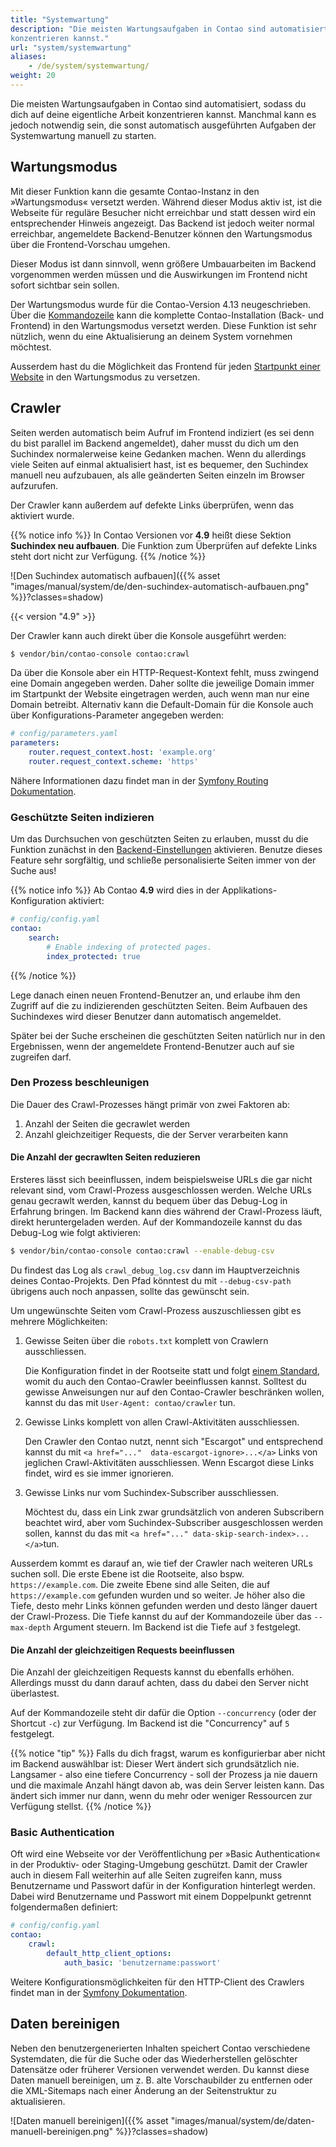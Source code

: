 ```yaml
---
title: "Systemwartung"
description: "Die meisten Wartungsaufgaben in Contao sind automatisiert, sodass du dich auf deine eigentliche Arbeit 
konzentrieren kannst."
url: "system/systemwartung"
aliases:
    - /de/system/systemwartung/
weight: 20
---
```


Die meisten Wartungsaufgaben in Contao sind automatisiert, sodass du dich auf deine eigentliche Arbeit konzentrieren 
kannst. Manchmal kann es jedoch notwendig sein, die sonst automatisch ausgeführten Aufgaben der Systemwartung manuell 
zu starten.


## Wartungsmodus

Mit dieser Funktion kann die gesamte Contao-Instanz in den »Wartungsmodus« versetzt werden. Während dieser Modus aktiv
ist, ist die Webseite für reguläre Besucher nicht erreichbar und statt dessen wird ein entsprechender Hinweis angezeigt.
Das Backend ist jedoch weiter normal erreichbar, angemeldete Backend-Benutzer können den Wartungsmodus über die 
Frontend-Vorschau umgehen.

Dieser Modus ist dann sinnvoll, wenn größere Umbauarbeiten im Backend vorgenommen werden müssen und die Auswirkungen
im Frontend nicht sofort sichtbar sein sollen.

Der Wartungsmodus wurde für die Contao-Version 4.13 neugeschrieben. Über die [Kommandozeile](/de/cli/maintenance-mode/) 
kann die komplette Contao-Installation (Back- und Frontend) in den Wartungsmodus versetzt werden. Diese Funktion ist 
sehr nützlich, wenn du eine Aktualisierung an deinem System vornehmen möchtest.

Ausserdem hast du die Möglichkeit das Frontend für jeden 
[Startpunkt einer Website](/de/seitenstruktur/website-startseite/#website-einstellungen) in den Wartungsmodus zu 
versetzen.


## Crawler

Seiten werden automatisch beim Aufruf im Frontend indiziert (es sei denn du bist parallel im Backend angemeldet), daher 
musst du dich um den Suchindex normalerweise keine Gedanken machen. Wenn du allerdings viele Seiten auf einmal 
aktualisiert hast, ist es bequemer, den Suchindex manuell neu aufzubauen, als alle geänderten Seiten einzeln im Browser 
aufzurufen.

Der Crawler kann außerdem auf defekte Links überprüfen, wenn das aktiviert wurde.

{{% notice info %}}
In Contao Versionen vor **4.9** heißt diese Sektion **Suchindex neu aufbauen**. Die Funktion zum Überprüfen auf defekte
Links steht dort nicht zur Verfügung.
{{% /notice %}}

![Den Suchindex automatisch aufbauen]({{% asset "images/manual/system/de/den-suchindex-automatisch-aufbauen.png" %}}?classes=shadow)

{{< version "4.9" >}}

Der Crawler kann auch direkt über die Konsole ausgeführt werden:

```sh
$ vendor/bin/contao-console contao:crawl
```

Da über die Konsole aber ein HTTP-Request-Kontext fehlt, muss zwingend eine Domain angegeben werden. Daher sollte die 
jeweilige Domain immer im Startpunkt der Website eingetragen werden, auch wenn man nur eine Domain betreibt. Alternativ
kann die Default-Domain für die Konsole auch über Konfigurations-Parameter angegeben werden:

```yaml
# config/parameters.yaml
parameters:
    router.request_context.host: 'example.org'
    router.request_context.scheme: 'https'
```

Nähere Informationen dazu findet man in der [Symfony Routing Dokumentation][SymfonyUrlCommands].

### Geschützte Seiten indizieren

Um das Durchsuchen von geschützten Seiten zu erlauben, musst du die Funktion zunächst in den [Backend-Einstellungen][BackendSettings] 
aktivieren. Benutze dieses Feature sehr sorgfältig, und schließe personalisierte Seiten immer von der Suche aus!

{{% notice info %}}
Ab Contao **4.9** wird dies in der Applikations-Konfiguration aktiviert:

```yaml
# config/config.yaml
contao:
    search:
        # Enable indexing of protected pages.
        index_protected: true
```
{{% /notice %}}

Lege danach einen neuen Frontend-Benutzer an, und erlaube ihm den Zugriff auf die zu indizierenden geschützten Seiten. 
Beim Aufbauen des Suchindexes wird dieser Benutzer dann automatisch angemeldet.

Später bei der Suche erscheinen die geschützten Seiten natürlich nur in den Ergebnissen, wenn der angemeldete 
Frontend-Benutzer auch auf sie zugreifen darf.


### Den Prozess beschleunigen

Die Dauer des Crawl-Prozesses hängt primär von zwei Faktoren ab:

1. Anzahl der Seiten die gecrawlet werden
2. Anzahl gleichzeitiger Requests, die der Server verarbeiten kann

#### Die Anzahl der gecrawlten Seiten reduzieren

Ersteres lässt sich beeinflussen, indem beispielsweise URLs die gar nicht relevant sind, vom Crawl-Prozess 
ausgeschlossen werden. Welche URLs genau gecrawlt werden, kannst du bequem über das Debug-Log in Erfahrung bringen.
Im Backend kann dies während der Crawl-Prozess läuft, direkt heruntergeladen werden. Auf der Kommandozeile kannst 
du das Debug-Log wie folgt aktivieren:

```sh
$ vendor/bin/contao-console contao:crawl --enable-debug-csv
```

Du findest das Log als `crawl_debug_log.csv` dann im Hauptverzeichnis deines Contao-Projekts. Den Pfad könntest du 
mit `--debug-csv-path` übrigens auch noch anpassen, sollte das gewünscht sein.

Um ungewünschte Seiten vom Crawl-Prozess auszuschliessen gibt es mehrere Möglichkeiten:

1. Gewisse Seiten über die `robots.txt` komplett von Crawlern ausschliessen.

   Die Konfiguration findet in der Rootseite statt und folgt [einem Standard][Google_Robots_Txt], womit du auch den 
   Contao-Crawler beeinflussen kannst. Solltest du gewisse Anweisungen nur auf den Contao-Crawler beschränken wollen,
   kannst du das mit `User-Agent: contao/crawler` tun.

2. Gewisse Links komplett von allen Crawl-Aktivitäten ausschliessen.

   Den Crawler den Contao nutzt, nennt sich "Escargot" und entsprechend kannst du mit `<a href="..." 
   data-escargot-ignore>...</a>` Links von jeglichen Crawl-Aktivitäten ausschliessen. Wenn Escargot diese Links 
   findet, wird es sie immer ignorieren.

3. Gewisse Links nur vom Suchindex-Subscriber ausschliessen.

   Möchtest du, dass ein Link zwar grundsätzlich von anderen Subscribern beachtet wird, aber vom 
   Suchindex-Subscriber ausgeschlossen werden sollen, kannst du das mit `<a href="..." data-skip-search-index>...</a>`tun.

Ausserdem kommt es darauf an, wie tief der Crawler nach weiteren URLs suchen soll. Die erste Ebene ist die Rootseite,
also bspw. `https://example.com`. Die zweite Ebene sind alle Seiten, die auf `https://example.com` gefunden wurden 
und so weiter. Je höher also die Tiefe, desto mehr Links können gefunden werden und desto länger dauert der 
Crawl-Prozess. Die Tiefe kannst du auf der Kommandozeile über das `--max-depth` Argument steuern.
Im Backend ist die Tiefe auf `3` festgelegt.


#### Die Anzahl der gleichzeitigen Requests beeinflussen

Die Anzahl der gleichzeitigen Requests kannst du ebenfalls erhöhen. Allerdings musst du dann darauf achten, dass du 
dabei den Server nicht überlastest. 

Auf der Kommandozeile steht dir dafür die Option `--concurrency` (oder der Shortcut `-c`) zur Verfügung. Im Backend 
ist die "Concurrency" auf `5` festgelegt.

{{% notice "tip" %}}
Falls du dich fragst, warum es konfigurierbar aber nicht im Backend auswählbar ist: Dieser Wert ändert sich 
grundsätzlich nie. Langsamer - also eine tiefere Concurrency - soll der Prozess ja nie dauern und die maximale 
Anzahl hängt davon ab, was dein Server leisten kann. Das ändert sich immer nur dann, wenn du mehr oder weniger 
Ressourcen zur Verfügung stellst.
{{% /notice %}}


### Basic Authentication

Oft wird eine Webseite vor der Veröffentlichung per »Basic Authentication« in der Produktiv- oder Staging-Umgebung geschützt. Damit der
Crawler auch in diesem Fall weiterhin auf alle Seiten zugreifen kann, muss Benutzername und Passwort dafür in der Konfiguration hinterlegt
werden. Dabei wird Benutzername und Passwort mit einem Doppelpunkt getrennt folgendermaßen definiert:

```yaml
# config/config.yaml
contao:
    crawl:
        default_http_client_options:
            auth_basic: 'benutzername:passwort'
```

Weitere Konfigurationsmöglichkeiten für den HTTP-Client des Crawlers findet man in der [Symfony Dokumentation][HttpClientOptions].


## Daten bereinigen

Neben den benutzergenerierten Inhalten speichert Contao verschiedene Systemdaten, die für die Suche oder das 
Wiederherstellen gelöschter Datensätze oder früherer Versionen verwendet werden. Du kannst diese Daten manuell 
bereinigen, um z. B. alte Vorschaubilder zu entfernen oder die XML-Sitemaps nach einer Änderung an der Seitenstruktur 
zu aktualisieren.

![Daten manuell bereinigen]({{% asset "images/manual/system/de/daten-manuell-bereinigen.png" %}}?classes=shadow)


[BackendSettings]: /de/system/einstellungen/
[SymfonyUrlCommands]: https://symfony.com/doc/4.4/routing.html#generating-urls-in-commands
[HttpClientOptions]: https://symfony.com/doc/current/reference/configuration/framework.html#reference-http-client
[Google_Robots_Txt]: https://developers.google.com/search/docs/crawling-indexing/robots/intro